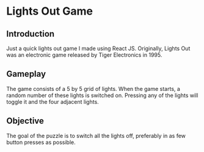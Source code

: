 # Lights Out Game

## Introduction
Just a quick lights out game I made using React JS. Originally, Lights Out was an electronic game released by Tiger Electronics in 1995.

## Gameplay
The game consists of a 5 by 5 grid of lights. When the game starts, a random number of these lights is switched on. Pressing any of the lights will toggle it and the four adjacent lights.

## Objective
The goal of the puzzle is to switch all the lights off, preferably in as few button presses as possible.

